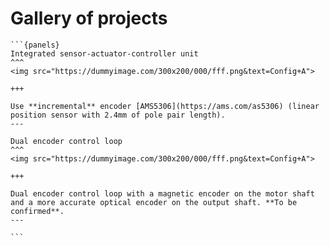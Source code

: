 # Gallery of projects



````{div} full-width
```{panels}
Integrated sensor-actuator-controller unit
^^^
<img src="https://dummyimage.com/300x200/000/fff.png&text=Config+A">

+++

Use **incremental** encoder [AMS5306](https://ams.com/as5306) (linear position sensor with 2.4mm of pole pair length).
---

Dual encoder control loop
^^^
<img src="https://dummyimage.com/300x200/000/fff.png&text=Config+A">

+++

Dual encoder control loop with a magnetic encoder on the motor shaft and a more accurate optical encoder on the output shaft. **To be confirmed**.
---

```
````